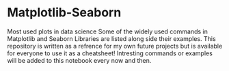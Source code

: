 # Matplotlib-Seaborn
Most used plots in data science
Some of the widely used commands in Matplotlib and Seaborn Libraries are listed along side their examples.
This repository is written as a refrence for my own future projects but is available for everyone to use it as a cheatsheet!
Intresting commands or examples will be added to this notebook every now and then.
